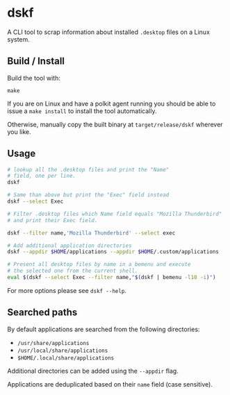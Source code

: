 # dskf

A CLI tool to scrap information about installed `.desktop` files on a Linux system.

## Build / Install

Build the tool with:

```
make
```

If you are on Linux and have a polkit agent running you should be able to issue a `make install` to install
the tool automatically.

Otherwise, manually copy the built binary at `target/release/dskf` wherever you like.

## Usage

```sh
# lookup all the .desktop files and print the "Name"
# field, one per line.
dskf

# Same than above but print the "Exec" field instead
dskf --select Exec

# Filter .desktop files which Name field equals "Mozilla Thunderbird"
# and print their Exec field.

dskf --filter name,'Mozilla Thunderbird' --select exec

# Add additional application directories
dskf --appdir $HOME/applications --appdir $HOME/.custom/applications

# Present all desktop files by name in a bemenu and execute
# the selected one from the current shell.
eval $(dskf --select Exec --filter name,"$(dskf | bemenu -l10 -i)")
```

For more options please see `dskf --help`.

## Searched paths

By default applications are searched from the following directories:

- `/usr/share/applications`
- `/usr/local/share/applications`
- `$HOME/.local/share/applications`

Additional directories can be added using the `--appdir` flag.

Applications are deduplicated based on their `name` field (case sensitive).

